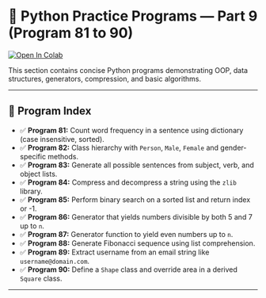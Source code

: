 # 🐍 Python Practice Programs — Part 9 (Program 81 to 90)

[![Open In Colab](https://colab.research.google.com/assets/colab-badge.svg)](https://colab.research.google.com/drive/1k3WjmgksQjOqZQwd3ZcZnjTXPXHyIgum?usp=sharing)

This section contains concise Python programs demonstrating OOP, data structures, generators, compression, and basic algorithms.

---

## 📜 Program Index

- ✅ **Program 81:** Count word frequency in a sentence using dictionary (case insensitive, sorted).
- ✅ **Program 82:** Class hierarchy with `Person`, `Male`, `Female` and gender-specific methods.
- ✅ **Program 83:** Generate all possible sentences from subject, verb, and object lists.
- ✅ **Program 84:** Compress and decompress a string using the `zlib` library.
- ✅ **Program 85:** Perform binary search on a sorted list and return index or -1.
- ✅ **Program 86:** Generator that yields numbers divisible by both 5 and 7 up to `n`.
- ✅ **Program 87:** Generator function to yield even numbers up to `n`.
- ✅ **Program 88:** Generate Fibonacci sequence using list comprehension.
- ✅ **Program 89:** Extract username from an email string like `username@domain.com`.
- ✅ **Program 90:** Define a `Shape` class and override area in a derived `Square` class.

---

